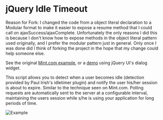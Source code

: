 # jQuery Idle Timeout

Reason for Fork: 
I changed the code from a object literal declaration to a Modular format to make it easier to expose a resume method that I could call on ajaxSuccess/ajaxComplete. Unfortunately the only reasons I did this is because I don't know how to expose methods in the object literal pattern used originally, and I prefer the modular pattern just in general. Only once I was done did I think of forking the project in the hope that my change could help someone else.

See the original [Mint.com example](http://www.erichynds.com/examples/jquery-idle-timeout/example-mint.htm), or a [demo](http://www.erichynds.com/examples/jquery-idle-timeout/example-dialog.htm) using jQuery UI's dialog widget.

This script allows you to detect when a user becomes idle (detection provided by Paul Irish's idletimer plugin) and notify the user his/her session
is about to expire.  Similar to the technique seen on Mint.com.  Polling requests are automatically sent to the server at a configurable
interval, maintaining the users session while s/he is using your application for long periods of time.

![Example](http://www.erichynds.com/examples/jquery-idle-timeout/screenshot.gif)
